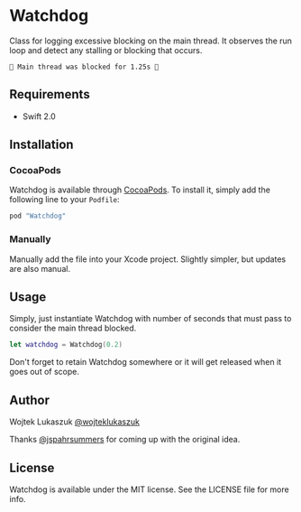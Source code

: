 # Watchdog
Class for logging excessive blocking on the main thread. It observes the run loop and detect any stalling or blocking that occurs.

```
👮 Main thread was blocked for 1.25s 👮
```

## Requirements

- Swift 2.0

## Installation

### CocoaPods

Watchdog is available through [CocoaPods](http://cocoapods.org). To install
it, simply add the following line to your `Podfile`:

```ruby
pod "Watchdog"
```

### Manually

Manually add the file into your Xcode project. Slightly simpler, but updates are also manual.

## Usage

Simply, just instantiate Watchdog with number of seconds that must pass to consider the main thread blocked.

```Swift
let watchdog = Watchdog(0.2)
```

Don't forget to retain Watchdog somewhere or it will get released when it goes out of scope.

## Author

Wojtek Lukaszuk [@wojteklukaszuk](http://twitter.com/wojteklukaszuk)

Thanks [@jspahrsummers](https://twitter.com/jspahrsummers) for coming up with the original idea.

## License

Watchdog is available under the MIT license. See the LICENSE file for more info.
